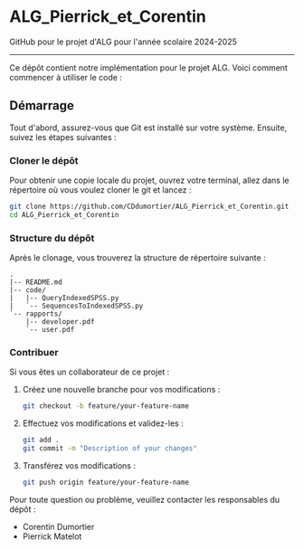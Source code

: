 # ALG_Pierrick_et_Corentin

GitHub pour le projet d'ALG pour l'année scolaire 2024-2025

---

Ce dépôt contient notre implémentation pour le projet ALG. Voici comment commencer à utiliser le code :

## Démarrage

Tout d'abord, assurez-vous que Git est installé sur votre système. Ensuite, suivez les étapes suivantes :

### Cloner le dépôt

Pour obtenir une copie locale du projet, ouvrez votre terminal, allez dans le répertoire où vous voulez cloner le git et lancez :

```bash
git clone https://github.com/CDdumortier/ALG_Pierrick_et_Corentin.git
cd ALG_Pierrick_et_Corentin
```

### Structure du dépôt

Après le clonage, vous trouverez la structure de répertoire suivante :

```
.
|-- README.md
|-- code/
|   |-- QueryIndexedSPSS.py
|   `-- SequencesToIndexedSPSS.py
`-- rapports/
    |-- developer.pdf
    `-- user.pdf
```

### Contribuer

Si vous êtes un collaborateur de ce projet :

1. Créez une nouvelle branche pour vos modifications :
   ```bash
   git checkout -b feature/your-feature-name
   ```

2. Effectuez vos modifications et validez-les :
   ```bash
   git add .
   git commit -m "Description of your changes"
   ```

3. Transférez vos modifications :
   ```bash
   git push origin feature/your-feature-name
   ```

Pour toute question ou problème, veuillez contacter les responsables du dépôt :

- Corentin Dumortier
- Pierrick Matelot
